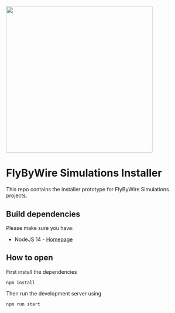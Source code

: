# <img src="https://raw.githubusercontent.com/flybywiresim/fbw-branding/master/svg/FBW-Logo.svg" placeholder="FlyByWire" width="400"/>

# FlyByWire Simulations Installer

This repo contains the installer prototype for FlyByWire Simulations projects.

## Build dependencies

Please make sure you have:
- NodeJS 14 - [Homepage](https://nodejs.org/en/)

## How to open

First install the dependencies
```shell script
npm install
```

Then run the development server using
```shell script
npm run start
```

